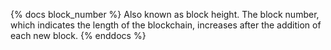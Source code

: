 {% docs block_number %}
Also known as block height. The block number, which indicates the length of the blockchain, increases after the addition of each new block.
{% enddocs %}
